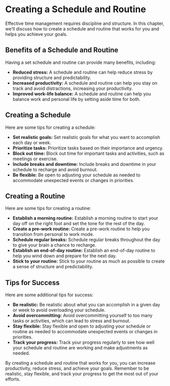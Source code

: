 # Creating a Schedule and Routine

Effective time management requires discipline and structure. In this chapter, we'll discuss how to create a schedule and routine that works for you and helps you achieve your goals.

Benefits of a Schedule and Routine
----------------------------------

Having a set schedule and routine can provide many benefits, including:

* **Reduced stress:** A schedule and routine can help reduce stress by providing structure and predictability.
* **Increased productivity:** A schedule and routine can help you stay on track and avoid distractions, increasing your productivity.
* **Improved work-life balance:** A schedule and routine can help you balance work and personal life by setting aside time for both.

Creating a Schedule
-------------------

Here are some tips for creating a schedule:

* **Set realistic goals:** Set realistic goals for what you want to accomplish each day or week.
* **Prioritize tasks:** Prioritize tasks based on their importance and urgency.
* **Block out time:** Block out time for important tasks and activities, such as meetings or exercise.
* **Include breaks and downtime:** Include breaks and downtime in your schedule to recharge and avoid burnout.
* **Be flexible:** Be open to adjusting your schedule as needed to accommodate unexpected events or changes in priorities.

Creating a Routine
------------------

Here are some tips for creating a routine:

* **Establish a morning routine:** Establish a morning routine to start your day off on the right foot and set the tone for the rest of the day.
* **Create a pre-work routine:** Create a pre-work routine to help you transition from personal to work mode.
* **Schedule regular breaks:** Schedule regular breaks throughout the day to give your brain a chance to recharge.
* **Establish an end-of-day routine:** Establish an end-of-day routine to help you wind down and prepare for the next day.
* **Stick to your routine:** Stick to your routine as much as possible to create a sense of structure and predictability.

Tips for Success
----------------

Here are some additional tips for success:

* **Be realistic:** Be realistic about what you can accomplish in a given day or week to avoid overloading your schedule.
* **Avoid overcommitting:** Avoid overcommitting yourself to too many tasks or activities, which can lead to stress and burnout.
* **Stay flexible:** Stay flexible and open to adjusting your schedule or routine as needed to accommodate unexpected events or changes in priorities.
* **Track your progress:** Track your progress regularly to see how well your schedule and routine are working and make adjustments as needed.

By creating a schedule and routine that works for you, you can increase productivity, reduce stress, and achieve your goals. Remember to be realistic, stay flexible, and track your progress to get the most out of your efforts.
